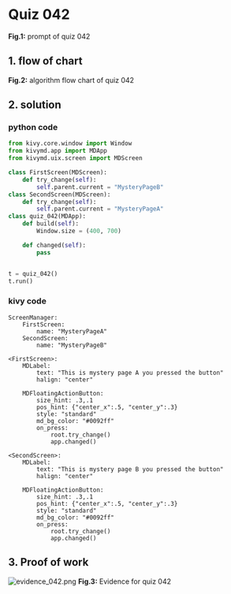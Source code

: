 # Quiz 042

**Fig.1:** prompt of quiz 042

## 1. flow of chart

**Fig.2:** algorithm flow chart of quiz 042

## 2. solution
### python code
```.py
from kivy.core.window import Window
from kivymd.app import MDApp
from kivymd.uix.screen import MDScreen

class FirstScreen(MDScreen):
    def try_change(self):
        self.parent.current = "MysteryPageB"
class SecondScreen(MDScreen):
    def try_change(self):
        self.parent.current = "MysteryPageA"
class quiz_042(MDApp):
    def build(self):
        Window.size = (400, 700)

    def changed(self):
        pass


t = quiz_042()
t.run()
```

### kivy code
```.kv
ScreenManager:
    FirstScreen:
        name: "MysteryPageA"
    SecondScreen:
        name: "MysteryPageB"

<FirstScreen>:
    MDLabel:
        text: "This is mystery page A you pressed the button"
        halign: "center"

    MDFloatingActionButton:
        size_hint: .3,.1
        pos_hint: {"center_x":.5, "center_y":.3}
        style: "standard"
        md_bg_color: "#0092ff"
        on_press:
            root.try_change()
            app.changed()

<SecondScreen>:
    MDLabel:
        text: "This is mystery page B you pressed the button"
        halign: "center"

    MDFloatingActionButton:
        size_hint: .3,.1
        pos_hint: {"center_x":.5, "center_y":.3}
        style: "standard"
        md_bg_color: "#0092ff"
        on_press:
            root.try_change()
            app.changed()
```

## 3. Proof of work
![evidence_042.png](..%2Fassets%2Fevidence%2Fevidence_042.png)
**Fig.3:** Evidence for quiz 042